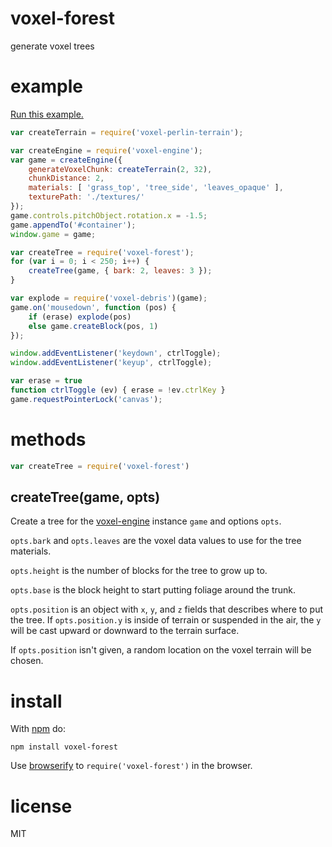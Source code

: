 # voxel-forest

generate voxel trees

# example

[Run this example.](http://substack.net/projects/voxel-forest)

``` js
var createTerrain = require('voxel-perlin-terrain');

var createEngine = require('voxel-engine');
var game = createEngine({
    generateVoxelChunk: createTerrain(2, 32),
    chunkDistance: 2,
    materials: [ 'grass_top', 'tree_side', 'leaves_opaque' ],
    texturePath: './textures/'
});
game.controls.pitchObject.rotation.x = -1.5;
game.appendTo('#container');
window.game = game;

var createTree = require('voxel-forest');
for (var i = 0; i < 250; i++) {
    createTree(game, { bark: 2, leaves: 3 });
}

var explode = require('voxel-debris')(game);
game.on('mousedown', function (pos) {
    if (erase) explode(pos)
    else game.createBlock(pos, 1)
});

window.addEventListener('keydown', ctrlToggle);
window.addEventListener('keyup', ctrlToggle);

var erase = true
function ctrlToggle (ev) { erase = !ev.ctrlKey }
game.requestPointerLock('canvas');
```

# methods

``` js
var createTree = require('voxel-forest')
```

## createTree(game, opts)

Create a tree for the [voxel-engine](http://github.com/maxogden/voxel-engine)
instance `game` and options `opts`.

`opts.bark` and `opts.leaves` are the voxel data values to use for the tree
materials.

`opts.height` is the number of blocks for the tree to grow up to.

`opts.base` is the block height to start putting foliage around the trunk.

`opts.position` is an object with `x`, `y`, and `z` fields that describes where
to put the tree. If `opts.position.y` is inside of terrain or suspended in the
air, the `y` will be cast upward or downward to the terrain surface.

If `opts.position` isn't given, a random location on the voxel terrain will be
chosen.

# install

With [npm](https://npmjs.org) do:

```
npm install voxel-forest
```

Use [browserify](http://browserify.org) to `require('voxel-forest')` in the
browser.

# license

MIT
